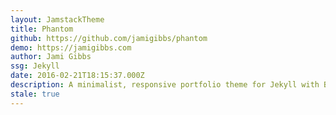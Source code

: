 ```yaml
---
layout: JamstackTheme
title: Phantom
github: https://github.com/jamigibbs/phantom
demo: https://jamigibbs.com
author: Jami Gibbs
ssg: Jekyll
date: 2016-02-21T18:15:37.000Z
description: A minimalist, responsive portfolio theme for Jekyll with Bootstrap
stale: true
---
```


